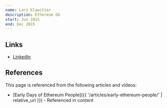 ```yaml
---
name: Lars Klawitter
description: Ethereum OG
start: Jun 2015
end: Dec 2015
---
```


## Links
- [LinkedIn](https://www.linkedin.com/in/lars-klawitter-8703376/)

## References

This page is referenced from the following articles and videos:

- [Early Days of Ethereum People]({{ '/articles/early-ethereum-people/' | relative_url }}) - Referenced in content